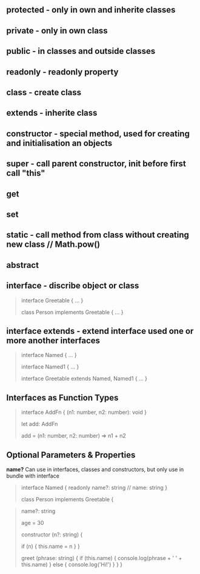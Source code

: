 ## protected - only in own and inherite classes
## private - only in own class
## public - in classes and outside classes

## readonly - readonly property

## class - create class

## extends - inherite class
## constructor - special method, used for creating and initialisation an objects
## super - call parent constructor, init before first call "this"

## get
## set

## static - call method from class without creating new class // Math.pow()

## abstract

## interface - discribe object or class
> interface Greetable { ... }
>
> class Person implements Greetable { ... }

## interface extends - extend interface used one or more another interfaces

> interface Named { ... }
>
> interface Named1 { ... }
>
> interface Greetable extends Named, Named1 { ... }

## Interfaces as Function Types
>interface AddFn {
> (n1: number, n2: number): void
>}
>
>let add: AddFn
>
>add = (n1: number, n2: number) => n1 + n2

## Optional Parameters & Properties
**name?**
Can use in interfaces, classes and constructors, but only use in bundle with interface
>interface Named {
>  readonly name?: string
>  // name: string
>}
>
>class Person implements Greetable {

>  name?: string
> 
>  age = 30
>
>  constructor (n?: string) {
>
>    if (n) {
>      this.name = n
>    }
>  }
>
>  greet (phrase: string) {
>    if (this.name) {
>      console.log(phrase + ' ' + this.name)
>    } else {
>      console.log('Hi!')
>    }
>  }
>}